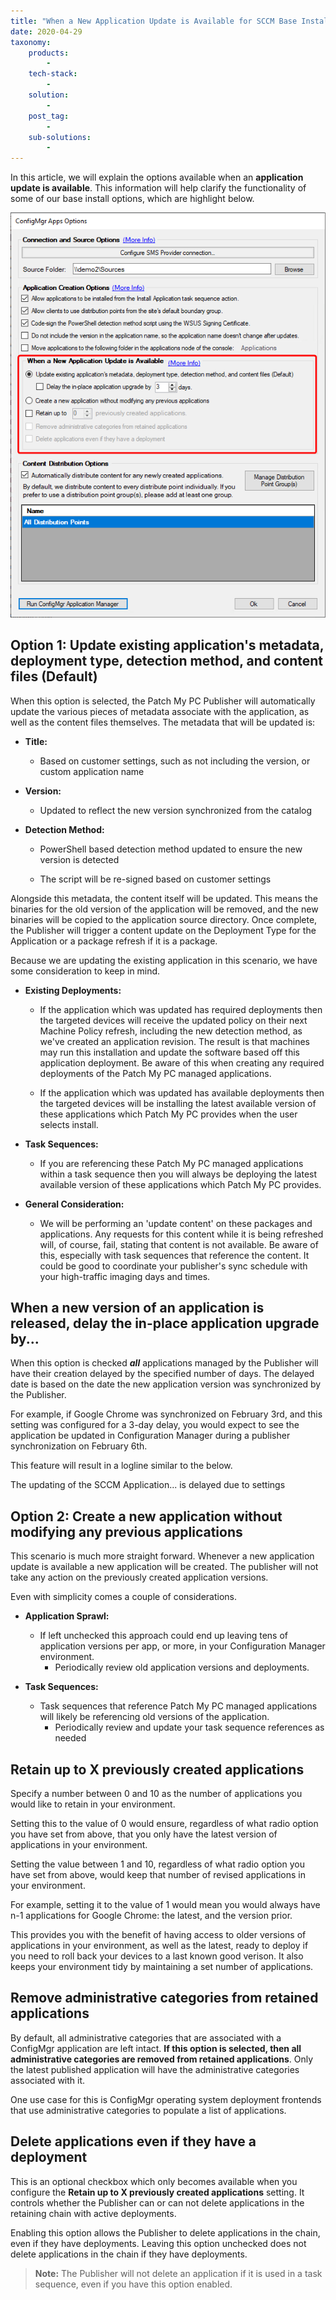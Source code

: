 ```yaml
---
title: "When a New Application Update is Available for SCCM Base Installations"
date: 2020-04-29
taxonomy:
    products:
        - 
    tech-stack:
        - 
    solution:
        - 
    post_tag:
        - 
    sub-solutions:
        - 
---
```


In this article, we will explain the options available when an **application update is available**. This information will help clarify the functionality of some of our base install options, which are highlight below.

![When a new ConfigMgr application update is available...](/_images/ConfigMgr-Apps-Options.png "When a new ConfigMgr application update is available...")

## Option 1: Update existing application's metadata, deployment type, detection method, and content files (Default)

When this option is selected, the Patch My PC Publisher will automatically update the various pieces of metadata associate with the application, as well as the content files themselves. The metadata that will be updated is:

- **Title:**
    - Based on customer settings, such as not including the version, or custom application name

- **Version:**
    - Updated to reflect the new version synchronized from the catalog

- **Detection Method:**
    - PowerShell based detection method updated to ensure the new version is detected
    
    - The script will be re-signed based on customer settings

Alongside this metadata, the content itself will be updated. This means the binaries for the old version of the application will be removed, and the new binaries will be copied to the application source directory. Once complete, the Publisher will trigger a content update on the Deployment Type for the Application or a package refresh if it is a package.

Because we are updating the existing application in this scenario, we have some consideration to keep in mind.

- **Existing Deployments:**
    - If the application which was updated has required deployments then the targeted devices will receive the updated policy on their next Machine Policy refresh, including the new detection method, as we've created an application revision. The result is that machines may run this installation and update the software based off this application deployment. Be aware of this when creating any required deployments of the Patch My PC managed applications.
    
    - If the application which was updated has available deployments then the targeted devices will be installing the latest available version of these applications which Patch My PC provides when the user selects install.

- **Task Sequences:**
    - If you are referencing these Patch My PC managed applications within a task sequence then you will always be deploying the latest available version of these applications which Patch My PC provides.

- **General Consideration:**
    - We will be performing an 'update content' on these packages and applications. Any requests for this content while it is being refreshed will, of course, fail, stating that content is not available. Be aware of this, especially with task sequences that reference the content. It could be good to coordinate your publisher's sync schedule with your high-traffic imaging days and times.

## When a new version of an application is released, delay the in-place application upgrade by...

When this option is checked **_all_** applications managed by the Publisher will have their creation delayed by the specified number of days. The delayed date is based on the date the new application version was synchronized by the Publisher.

For example, if Google Chrome was synchronized on February 3rd, and this setting was configured for a 3-day delay, you would expect to see the application be updated in Configuration Manager during a publisher synchronization on February 6th.

This feature will result in a logline similar to the below.

The updating of the SCCM Application... is delayed due to settings

## Option 2: Create a new application without modifying any previous applications

This scenario is much more straight forward. Whenever a new application update is available a new application will be created. The publisher will not take any action on the previously created application versions.

Even with simplicity comes a couple of considerations.

- **Application Sprawl:**
    - If left unchecked this approach could end up leaving tens of application versions per app, or more, in your Configuration Manager environment.
        - Periodically review old application versions and deployments.

- **Task Sequences:**
    - Task sequences that reference Patch My PC managed applications will likely be referencing old versions of the application.
        - Periodically review and update your task sequence references as needed

## Retain up to X previously created applications

Specify a number between 0 and 10 as the number of applications you would like to retain in your environment.

Setting this to the value of 0 would ensure, regardless of what radio option you have set from above, that you only have the latest version of applications in your environment.

Setting the value between 1 and 10, regardless of what radio option you have set from above, would keep that number of revised applications in your environment.

For example, setting it to the value of 1 would mean you would always have n-1 applications for Google Chrome: the latest, and the version prior.

This provides you with the benefit of having access to older versions of applications in your environment, as well as the latest, ready to deploy if you need to roll back your devices to a last known good verison. It also keeps your environment tidy by maintaining a set number of applications.

## Remove administrative categories from retained applications

By default, all administrative categories that are associated with a ConfigMgr application are left intact. **If this option is selected, then all administrative categories are removed from retained applications**. Only the latest published application will have the administrative categories associated with it. 

One use case for this is ConfigMgr operating system deployment frontends that use administrative categories to populate a list of applications. 

## Delete applications even if they have a deployment

This is an optional checkbox which only becomes available when you configure the **Retain up to X previously created applications** setting. It controls whether the Publisher can or can not delete applications in the retaining chain with active deployments.

Enabling this option allows the Publisher to delete applications in the chain, even if they have deployments. Leaving this option unchecked does not delete applications in the chain if they have deployments.

> **Note:** The Publisher will not delete an application if it is used in a task sequence, even if you have this option enabled.